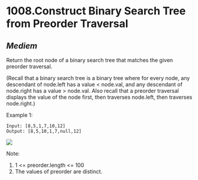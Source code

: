 1008.Construct Binary Search Tree from Preorder Traversal
===========================

*Mediem*
---------------------------

Return the root node of a binary search tree that matches the given preorder traversal.

(Recall that a binary search tree is a binary tree where for every node, any descendant of node.left has a value < node.val, and any descendant of node.right has a value > node.val.  Also recall that a preorder traversal displays the value of the node first, then traverses node.left, then traverses node.right.)


Example 1:

    Input: [8,5,1,7,10,12]
    Output: [8,5,10,1,7,null,12]
    
![](https://assets.leetcode.com/uploads/2019/03/06/1266.png)

Note:
1. 1 <= preorder.length <= 100
2. The values of preorder are distinct.
